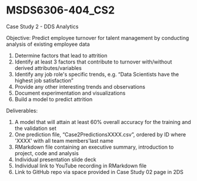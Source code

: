 ﻿# MSDS6306-404_CS2
Case Study 2 - DDS Analytics

Objective: Predict employee turnover for talent management by conducting analysis of existing employee data
1) Determine factors that lead to attrition
2) Identify at least 3 factors that contribute to turnover with/without derived attributes/variables
3) Identify any job role's specific trends, e.g. “Data Scientists have the highest job satisfaction”
4) Provide any other interesting trends and observations
5) Document experimentation and visualizations
6) Build a model to predict attrition

Deliverables:
1) A model that will attain at least 60% overall accuracy for the training and the validation set 
2) One prediction file, “Case2PredictionsXXXX.csv”, ordered by ID where 'XXXX' with all team members'last name
3) RMarkdown file containing an executive summary, introduction to project, code and analysis
4) Individual presentation slide deck
5) Individual link to YouTube recording in RMarkdown file
6) Link to GitHub repo via space provided in Case Study 02 page in 2DS
